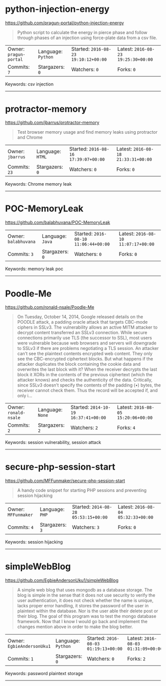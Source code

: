 # python-injection-energy

https://github.com/pragun-portal/python-injection-energy
<blockquote>
Python script to calculate the energy in pierce phase and follow through phases of an injection using force-plate data from a csv file.
</blockquote>

<table><tr>
<tr><td>Owner: <code>pragun-portal</code></td>
    <td>Language: <code>Python</code></td>
    <td>Started: <code>2016-08-23 19:10:12+00:00</code></td>
    <td>Latest: <code>2016-08-23 19:25:30+00:00</code></td></tr>
<tr><td>Commits: <code>7</code></td>
    <td>Stargazers: <code>0</code></td>
    <td>Watchers: <code>0</code></td>
    <td>Forks: <code>0</code></td></tr>
</table>
Keywords: csv injection

---

# protractor-memory

https://github.com/jbarrus/protractor-memory
<blockquote>
Test browser memory usage and find memory leaks using protractor and Chrome
</blockquote>

<table><tr>
<tr><td>Owner: <code>jbarrus</code></td>
    <td>Language: <code>HTML</code></td>
    <td>Started: <code>2016-08-16 17:39:07+00:00</code></td>
    <td>Latest: <code>2016-08-18 21:33:31+00:00</code></td></tr>
<tr><td>Commits: <code>23</code></td>
    <td>Stargazers: <code>0</code></td>
    <td>Watchers: <code>0</code></td>
    <td>Forks: <code>0</code></td></tr>
</table>
Keywords: Chrome memory leak

---

# POC-MemoryLeak

https://github.com/balabhuvana/POC-MemoryLeak
<blockquote>
<no description>
</blockquote>

<table><tr>
<tr><td>Owner: <code>balabhuvana</code></td>
    <td>Language: <code>Java</code></td>
    <td>Started: <code>2016-08-10 11:06:44+00:00</code></td>
    <td>Latest: <code>2016-08-10 11:07:17+00:00</code></td></tr>
<tr><td>Commits: <code>3</code></td>
    <td>Stargazers: <code>0</code></td>
    <td>Watchers: <code>0</code></td>
    <td>Forks: <code>0</code></td></tr>
</table>
Keywords: memory leak poc

---

# Poodle-Me

https://github.com/ronald-nsale/Poodle-Me
<blockquote>
On Tuesday, October 14, 2014, Google released details on the POODLE attack, a padding oracle attack that targets CBC-mode ciphers in SSLv3. The vulnerability allows an active MITM attacker to decrypt content transferred an SSLv3 connection. While secure connections primarily use TLS (the successor to SSL), most users were vulnerable because web browsers and servers will downgrade to SSLv3 if there are problems negotiating a TLS session.  An attacker can’t see the plaintext contents encrypted web content. They only see the CBC-encrypted ciphertext blocks. But what happens if the attacker duplicates the block containing the cookie data and overwrites the last block with it? When the receiver decrypts the last block it XORs in the contents of the previous ciphertext (which the attacker knows) and checks the authenticity of the data. Critically, since SSLv3 doesn’t specify the contents of the padding (•) bytes, the receiver cannot check them. Thus the record will be accepted if, and only i...
</blockquote>

<table><tr>
<tr><td>Owner: <code>ronald-nsale</code></td>
    <td>Language: <code>None</code></td>
    <td>Started: <code>2014-10-19 16:37:41+00:00</code></td>
    <td>Latest: <code>2016-08-05 15:20:06+00:00</code></td></tr>
<tr><td>Commits: <code>2</code></td>
    <td>Stargazers: <code>2</code></td>
    <td>Watchers: <code>2</code></td>
    <td>Forks: <code>4</code></td></tr>
</table>
Keywords: session vulnerability, session attack

---

# secure-php-session-start

https://github.com/MFFunmaker/secure-php-session-start
<blockquote>
A handy code snippet for starting PHP sessions and preventing session hijacking
</blockquote>

<table><tr>
<tr><td>Owner: <code>MFFunmaker</code></td>
    <td>Language: <code>PHP</code></td>
    <td>Started: <code>2014-08-28 05:53:15+00:00</code></td>
    <td>Latest: <code>2016-08-04 05:32:33+00:00</code></td></tr>
<tr><td>Commits: <code>4</code></td>
    <td>Stargazers: <code>3</code></td>
    <td>Watchers: <code>3</code></td>
    <td>Forks: <code>0</code></td></tr>
</table>
Keywords: session hijacking

---

# simpleWebBlog

https://github.com/EgbieAndersonUku1/simpleWebBlog
<blockquote>
A simple web blog that uses mongodb as a database storage. The blog is simple in the sense that it does not use security to verify the user authentication, it does not check whether the name is unique, lacks proper error handling, it stores the password of the user in plaintext within the database. Nor is the user able their delete post or their blog. The goal of this program was to test the mongo database framework. Now that I know I would go back and implement the changes mention above in order to make the blog better.
</blockquote>

<table><tr>
<tr><td>Owner: <code>EgbieAndersonUku1</code></td>
    <td>Language: <code>Python</code></td>
    <td>Started: <code>2016-08-03 01:19:13+00:00</code></td>
    <td>Latest: <code>2016-08-03 01:31:09+00:00</code></td></tr>
<tr><td>Commits: <code>1</code></td>
    <td>Stargazers: <code>0</code></td>
    <td>Watchers: <code>0</code></td>
    <td>Forks: <code>2</code></td></tr>
</table>
Keywords: password plaintext storage

---

